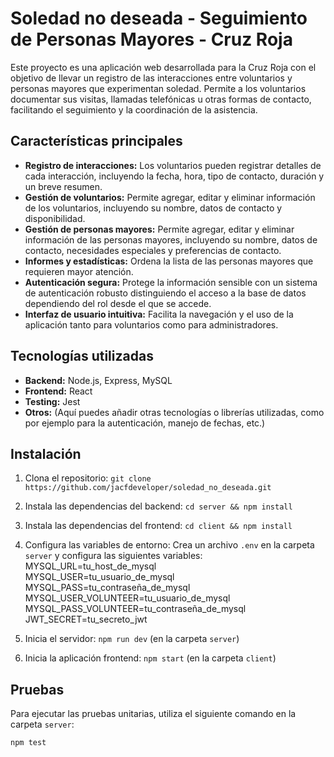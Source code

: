 # Soledad no deseada - Seguimiento de Personas Mayores - Cruz Roja

Este proyecto es una aplicación web desarrollada para la Cruz Roja con el objetivo de llevar un registro de las interacciones entre voluntarios y personas mayores que experimentan soledad. Permite a los voluntarios documentar sus visitas, llamadas telefónicas u otras formas de contacto, facilitando el seguimiento y la coordinación de la asistencia.

## Características principales

* **Registro de interacciones:** Los voluntarios pueden registrar detalles de cada interacción, incluyendo la fecha, hora, tipo de contacto, duración y un breve resumen.
* **Gestión de voluntarios:** Permite agregar, editar y eliminar información de los voluntarios, incluyendo su nombre, datos de contacto y disponibilidad.
* **Gestión de personas mayores:** Permite agregar, editar y eliminar información de las personas mayores, incluyendo su nombre, datos de contacto, necesidades especiales y preferencias de contacto.
* **Informes y estadísticas:** Ordena la lista de las personas mayores que requieren mayor atención.
* **Autenticación segura:** Protege la información sensible con un sistema de autenticación robusto distinguiendo el acceso a la base de datos dependiendo del rol desde el que se accede.
* **Interfaz de usuario intuitiva:** Facilita la navegación y el uso de la aplicación tanto para voluntarios como para administradores.

## Tecnologías utilizadas

* **Backend:** Node.js, Express, MySQL
* **Frontend:** React
* **Testing:** Jest
* **Otros:**  (Aquí puedes añadir otras tecnologías o librerías utilizadas, como por ejemplo para la autenticación, manejo de fechas, etc.)

## Instalación

1. Clona el repositorio: `git clone https://github.com/jacfdeveloper/soledad_no_deseada.git`
2. Instala las dependencias del backend: `cd server && npm install`
3. Instala las dependencias del frontend: `cd client && npm install`
4. Configura las variables de entorno: Crea un archivo `.env` en la carpeta `server` y configura las siguientes variables:
MYSQL_URL=tu_host_de_mysql  
MYSQL_USER=tu_usuario_de_mysql  
MYSQL_PASS=tu_contraseña_de_mysql  
MYSQL_USER_VOLUNTEER=tu_usuario_de_mysql  
MYSQL_PASS_VOLUNTEER=tu_contraseña_de_mysql  
JWT_SECRET=tu_secreto_jwt  

6. Inicia el servidor: `npm run dev` (en la carpeta `server`)
7. Inicia la aplicación frontend: `npm start` (en la carpeta `client`)

## Pruebas

Para ejecutar las pruebas unitarias, utiliza el siguiente comando en la carpeta `server`:

```bash
npm test
